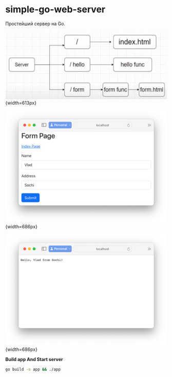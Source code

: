 # simple-go-web-server

Простейший сервер на Go.

![](./docs/1.png){width=613px}

![](./docs/2.png){width=686px}

![](./docs/3.png){width=686px}

**Build app And Start server**

```sh
go build -o app && ./app
```
